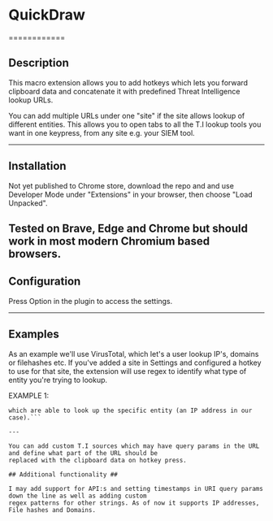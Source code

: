 # QuickDraw
============

## Description ## 
This macro extension allows you to add hotkeys which lets you forward clipboard data
and concatenate it with predefined Threat Intelligence lookup URLs.

You can add multiple URLs under one "site" if the site allows lookup of different entities.
This allows you to open tabs to all the T.I lookup tools you want in one keypress, from any site e.g. 
your SIEM tool. 

---

## Installation ## 
Not yet published to Chrome store, download the repo and and use Developer Mode under "Extensions" in your browser,
then choose "Load Unpacked".  

Tested on Brave, Edge and Chrome but should work in most modern Chromium based browsers.
---

## Configuration ##
Press Option in the plugin to access the settings.

---

## Examples ## 

As an example we'll use VirusTotal, which let's a user lookup IP's, domains or filehashes etc.
If you've added a site in Settings and configured a hotkey to use for that site, the extension will
use regex to identify what type of entity you're trying to lookup.

EXAMPLE 1:

```Copy "127.0.0.1" to clipboard -> Press hotkey -> Opens tabs for all sites configured to that specific hotkey
which are able to look up the specific entity (an IP address in our case).```

---

You can add custom T.I sources which may have query params in the URL and define what part of the URL should be
replaced with the clipboard data on hotkey press.

## Additional functionality ##

I may add support for API:s and setting timestamps in URI query params down the line as well as adding custom
regex patterns for other strings. As of now it supports IP addresses, File hashes and Domains.